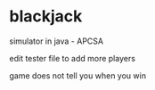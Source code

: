 # blackjack
simulator in java - APCSA

edit tester file to add more players

game does not tell you when you win
